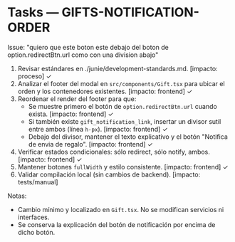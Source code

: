 # Tasks — GIFTS-NOTIFICATION-ORDER

Issue: "quiero que este boton este debajo del boton de option.redirectBtn.url como con una division abajo"

1. Revisar estándares en ./junie/development-standards.md. [impacto: proceso] ✓
2. Analizar el footer del modal en `src/components/Gift.tsx` para ubicar el orden y los contenedores existentes. [impacto: frontend] ✓
3. Reordenar el render del footer para que:
   - Se muestre primero el botón de `option.redirectBtn.url` cuando exista. [impacto: frontend] ✓
   - Si también existe `gift_notification_link`, insertar un divisor sutil entre ambos (línea `h-px`). [impacto: frontend] ✓
   - Debajo del divisor, mantener el texto explicativo y el botón "Notifica de envia de regalo". [impacto: frontend] ✓
4. Verificar estados condicionales: sólo redirect, sólo notify, ambos. [impacto: frontend] ✓
5. Mantener botones `fullWidth` y estilo consistente. [impacto: frontend] ✓
6. Validar compilación local (sin cambios de backend). [impacto: tests/manual]

Notas:
- Cambio mínimo y localizado en `Gift.tsx`. No se modifican servicios ni interfaces.
- Se conserva la explicación del botón de notificación por encima de dicho botón.
